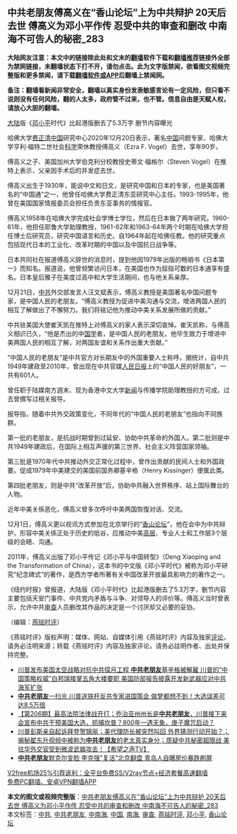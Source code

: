  <h2>中共老朋友傅高义在“香山论坛”上为中共辩护 20天后去世 傅高义为邓小平作传 忍受中共的审查和删改 中南海不可告人的秘密_283</h2> <p class="notice"><b>大陆网友注意：本文中的链接除此处和文末的<a href="https://github.com/bannedbook/fanqiang" >翻墙</a>软件下载和<a href="https://github.com/killgcd/justmysocks/blob/master/README.md">翻墙推荐</a>链接外全部为禁网链接，未翻墙状态下打不开，请勿点击。此为文字版禁闻，欲看图文视频完整版和更多禁闻，请下载<a href="https://github.com/bannedbook/fanqiang">翻墙软件或APP</a>后翻墙上禁闻网。</p><p>备注：翻墙看新闻非常安全，翻墙以真实身份发表敏感言论有一定风险，但只看不说则没有任何风险，翻的人太多，政府管不过来，也不管。信息自由是天赋人权，请放心大胆的翻墙。</b></p>  <div class="entry">  <p></p> <p><span class='wp_keywordlink_affiliate'><a href="https://www.bannedbook.org/" title="大陆" target="_blank">大陆</a></span>版&#12298;<a href="https://www.bannedbook.org/bnews/tag/%e9%82%93%e5%b0%8f%e5%b9%b3/" class="st_tag internal_tag" rel="tag" title="标签 邓小平 下的日志">邓小平</a>时代&#12299;比起港版删去了5.3万字 删节内容曝光</p> <p>哈佛大学<span class='wp_keywordlink'><a href="https://www.bannedbook.org/forum2/topic1255.html" title="吳良肱： 費正清這個人 " target="_blank">费正清</a></span><span class='wp_keywordlink_affiliate'><a href="https://www.bannedbook.org/" title="中国" target="_blank">中国</a></span>研究中心2020年12月20日表示&#65292;著名<a href="https://www.bannedbook.org/bnews/tag/%E4%B8%AD%E5%9B%BD/" class="st_tag internal_tag" rel="tag" title="标签 中国 下的日志">中国</a>问题专家&#12289;哈佛大学亨利&#183;福特二世社会<span class='wp_keywordlink'><a href="https://www.bannedbook.org/forum11/topic309.html" title="禁片：“科学”的棍子" target="_blank">科学</a></span>荣休教授傅高义&#65288;Ezra F. Vogel&#65289;去世&#65292;享年90岁&#12290;</p> <p>   傅高义之子&#12289;美国加州大学伯克利分校教授史蒂文&#183;福格尔&#65288;Steven Vogel&#65289;在推特上表示&#65292;父亲因手术后的并发症去世&#12290;</p> <p>傅高义出生于1930年&#65292;能说中文和日文&#65292;是研究中国和日本的专家&#65292;也是美国著名的&#8220;中国通&#8221;之一&#65292;他曾任哈佛大学费正清东亚研究中心主任&#12290;1993-1995年&#65292;他曾在美国国家情报委员会担任负责东亚事务的情报官&#12290;</p>  <p>傅高义1958年在哈佛大学完成社会学博士学位&#65292;然后在日本做了两年研究&#12290;1960-61年&#65292;他担任耶鲁大学助理教授&#65292;1961-62年和1963-64年两个时期在哈佛大学担任博士后研究员&#65292;研究中国语言和历史&#12290;自1964年起在哈佛任教&#12290;他的研究重点包括现代日本的工业化&#12289;改革时期的中国以及中国抗日战争等&#12290;</p> <p>日本共同社在报道傅高义辞世的消息时&#65292;提到他因1979年出版的畅销书&#12298;日本第一&#12299;而知名&#12290;报道说&#65292;他曾频繁访问日本&#65292;在美国也作为屈指可数的日本通享有盛名&#12290;日本皇后雅子在美度过高中和大学生活期间&#65292;也与他关系亲厚&#12290;</p> <p>   12月21日&#65292;<a href="https://www.bannedbook.org/bnews/tag/%e4%b8%ad%e5%85%b1/" class="st_tag internal_tag" rel="tag" title="标签 中共 下的日志">中共</a>外交部发言人汪文斌表示&#65292;傅高义教授是美国著名中国问题专家&#65292;是中国人民的老朋友&#12290;&#8220;傅高义教授为促进中美沟通与交流&#65292;增进两国人民的相互了解做出了不懈努力&#12290;我们将铭记他为推动中美关系发展所做的贡献&#12290;&#8221;</p> <p>中共驻美国大使崔天凯在推特上对傅高义的家人表示深切哀悼&#12290;崔天凯称&#65292;与傅高义相识已久&#65292;&#8220;他是杰出的中<span class='wp_keywordlink'><a href="https://www.bannedbook.org/forum24/" title="国学传统文化禁书" target="_blank">国学</a></span>者&#65292;是中国人民的老朋友&#12290;他毕生致力于增进中美两国人民的相互了解&#65292;对两国友谊和关系作出重大贡献&#12290;&#8221;</p> <p>&#8220;中国人民的老朋友&#8221;是中共官方对长期友中的外国重要人士称呼&#12290;据统计&#65292;自中共1949年建政至2010年&#65292;曾出现在中共官媒<span class='wp_keywordlink'><a href="https://www.bannedbook.org/forum2/topic109.html" title="透视人民日报" target="_blank">人民日报</a></span>上的&#8220;中国人民的好朋友&#8221;&#65292;一共有601人&#12290;</p>  <p>曾任职于陆媒南方週末&#12289;现为香港中文大学<span class='wp_keywordlink_affiliate'><a href="https://www.bannedbook.org/" title="新闻">新闻</a></span>与传播学院助理教授的方可成&#65292;过去曾撰写过相关报导&#12290;</p> <p>报导指&#65292;随着中共外交政策变化&#65292;不同年代的&#8220;中国人民的老朋友&#8221;也指向不同族群&#12290;</p> <p>   第一批的老朋友&#65292;是抗战时期曾到过延安&#12289;协助中共革命的外国人&#12290;第二批则是中共1949年建政后&#65292;在国际上相互声援的第三世界&#12289;社会主义阵营国家领袖&#12290;</p> <p>第三批是1970年代中共推动外交正常化过程中&#65292;曾作出贡献的民间人士和外国政要&#12290;促成1979年中美建交的美国前国务卿基辛格&#65288;Henry Kissinger&#65289;便属此类&#12290;</p> <p>第四批老朋友&#65292;则是中共&#8220;改革开放&#8221;后&#65292;协助中共融入世界秩序&#12289;站上国际舞台的人物&#12290;</p>  <p>近年中美关係恶化&#65292;傅高义曾多次呼吁中美两国恢復对话&#12289;交流&#12290;</p> <p>12月1日&#65292;傅高义更以视讯方式参加在北京举行的&#8220;<a href="https://www.bannedbook.org/bnews/tag/%e9%a6%99%e5%b1%b1%e8%ae%ba%e5%9d%9b/" class="st_tag internal_tag" rel="tag" title="标签 香山论坛 下的日志">香山论坛</a>&#8221;&#65292;他在会中为中共辩护&#65292;形容中美关係正处于历史的低谷&#65292;应推动中美<span class='wp_keywordlink_affiliate'><a href="https://www.bannedbook.org/bnews/ccpdope/" title="中共高层内幕" target="_blank">高层</a></span>&#12289;专业人士和工作层3个层级的会晤&#12289;沟通&#12290; </p> <p>   2011年&#65292;傅高义出版了邓小平传记&#12298;邓小平与中国转型&#12299;&#65288;Deng Xiaoping and the Transformation of China&#65289;&#65292;这本书的中文版&#12298;邓小平时代&#12299;被称为邓小平研究&#8220;纪念碑式&#8221;的著作&#65292;是西方学者所著有关中国改革开放最具影响力的著作之一&#12290;</p> <p>&#12298;纽约时报&#12299;曾报道&#65292;大陆版&#12298;邓小平时代&#12299;比起港版删去了5.3万字&#65292;删节内容主要包括天安门事件&#12289;中共党内矛盾与斗争&#12289;对领导人的评价等&#12290;傅高义当时曾表示&#65292;允许中共<a href="https://www.bannedbook.org/bnews/tag/%E5%AE%A1%E6%9F%A5/" class="st_tag internal_tag" rel="tag" title="标签 审查 下的日志">审查</a>人员删改其作品的决定是一个讨厌却又必要的妥协&#12290;</p> <p>&#65288;编辑&#65306;<a href="https://www.bannedbook.org/bnews/tag/%e7%87%95%e9%93%ad%e6%97%b6%e8%af%84/" class="st_tag internal_tag" rel="tag" title="标签 燕铭时评 下的日志">燕铭时评</a>&#65289;</p>  <p>&#12298;燕铭时评&#12299;版权声明&#65306;媒体&#12289;网站&#12289;自媒体引用&#12298;燕铭时评&#12299;内容及独家<span class='wp_keywordlink_affiliate'><a href="https://www.bannedbook.org/bnews/comments/" title="新闻评论" target="_blank">评论</a></span>&#65292;请务必注明来源&#65307;转载&#12298;燕铭时评&#12299;内容及独家评论&#65292;请务必註明作者&#12289;出处并保持完整&#12290; </p> <ul class='op-related-articles' title='相关阅读'> <li><a href='https://www.bannedbook.org/bnews/comments/20201216/1448989.html' target='_blank'>川普发布美国太空战略对抗中共探月工程 <b>中共老朋友</b>基辛格被解雇 川普的“中国策略权威”白邦瑞接掌五角大楼要职 美国防部报告披露开发新武器应对中共海军扩张</a></li> <li><a href='https://www.bannedbook.org/bnews/cnnews/20201216/1448504.html' target='_blank'><b>中共老朋友</b>一扫光 川普送铁杆反共专家进国策会 做梦都想不到！大选误差可达8.5万倍</a></li> <li><a href='https://www.bannedbook.org/bnews/cbnews/20201209/1444647.html' target='_blank'>【第206期】最高法院法律战开打；乔治亚州州长是<b>中共老朋友</b>，川普接下来会宣布中共干预美国大选，抓捕坎普？800年一遇天象，庚子魔咒启动？</a></li> <li><a href='https://www.bannedbook.org/bnews/cbnews/20201209/1444461.html' target='_blank'>川普彭斯亲自起诉拜登贺锦丽；美代理防长被突然叫回 外界猜测行动开始？；揭秘翟东升视频中被称为<b>中共老朋友</b>的老太真实身分；质疑中共秘密超限战 美驻华外交官受到微波武器攻击！【希望之声TV】</a></li> <li><a href='https://www.bannedbook.org/bnews/cnnews/20201021/1417785.html' target='_blank'><b>中共老朋友</b>默克尔变脸 李克强"复活"北京翻盘 青岛人自曝房价暴跌刷屏</a></li> </ul> <p class="texttj"> <a href="https://www.bannedbook.org/forum23/topic22702.html" target="_blank">V2free机场25%引荐返利：全平台免费SS/V2ray节点+经济套餐高速翻墙</a><br/> <a href="https://github.com/bannedbook/fanqiang/wiki/%E7%A6%81%E9%97%BB%E7%BD%91%E5%AE%89%E5%8D%93%E7%BF%BB%E5%A2%99%E6%96%B0%E9%97%BBAPP" target="_blank">免费PC翻墙、安卓VPN翻墙APP</a></p><p> </p><a name='sharetosocial'></a>       <div><b>本文的图文或视频完整版</b>：<a href='https://www.bannedbook.org/bnews/comments/20201222/1452568.html'>中共老朋友傅高义在“香山论坛”上为中共辩护 20天后去世 傅高义为邓小平作传 忍受中共的审查和删改 中南海不可告人的秘密_283</a></div>  </div><!--END ENTRY--> <div class="postfooter"> <div>本文标签：<a href="https://www.bannedbook.org/bnews/tag/%e4%b8%ad%e5%85%b1/" rel="tag">中共</a>, <a href="https://www.bannedbook.org/bnews/tag/%E4%B8%AD%E5%85%B1%E8%80%81%E6%9C%8B%E5%8F%8B/" rel="tag">中共老朋友</a>, <a href="https://www.bannedbook.org/bnews/tag/%e4%b8%ad%e5%8d%97%e6%b5%b7/" rel="tag">中南海</a>, <a href="https://www.bannedbook.org/bnews/tag/%E4%B8%AD%E5%9B%BD/" rel="tag">中国</a>, <a href="https://www.bannedbook.org/bnews/tag/%e5%8d%97%e6%b5%b7/" rel="tag">南海</a>, <a href="https://www.bannedbook.org/bnews/tag/%E5%AE%A1%E6%9F%A5/" rel="tag">审查</a>, <a href="https://www.bannedbook.org/bnews/tag/%e7%87%95%e9%93%ad%e6%97%b6%e8%af%84/" rel="tag">燕铭时评</a>, <a href="https://www.bannedbook.org/bnews/tag/%e9%82%93%e5%b0%8f%e5%b9%b3/" rel="tag">邓小平</a>, <a href="https://www.bannedbook.org/bnews/tag/%e9%a6%99%e5%b1%b1%e8%ae%ba%e5%9d%9b/" rel="tag">香山论坛</a></div>  </div><!--END POSTFOOTER--> 